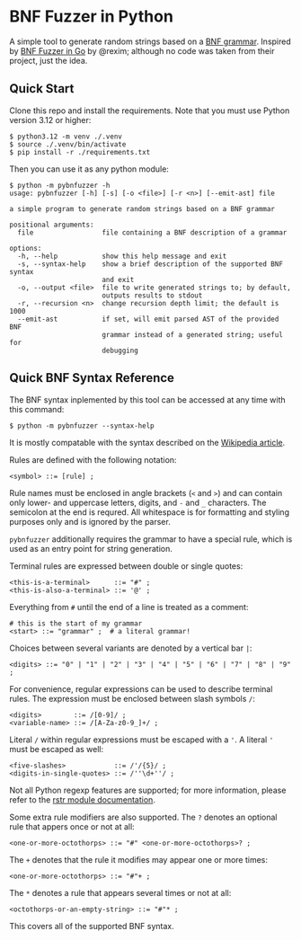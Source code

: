 # BNF Fuzzer in Python
A simple tool to generate random strings based on a [BNF grammar](https://en.wikipedia.org/wiki/Backus–Naur_form). Inspired by [BNF Fuzzer in Go](https://github.com/rexim/bnfuzzer) by @rexim; although no code was taken from their project, just the idea.

## Quick Start
Clone this repo and install the requirements. Note that you must use Python version 3.12 or higher:

```shell
$ python3.12 -m venv ./.venv
$ source ./.venv/bin/activate
$ pip install -r ./requirements.txt
```

Then you can use it as any python module:

```shell
$ python -m pybnfuzzer -h
usage: pybnfuzzer [-h] [-s] [-o <file>] [-r <n>] [--emit-ast] file

a simple program to generate random strings based on a BNF grammar

positional arguments:
  file                 file containing a BNF description of a grammar

options:
  -h, --help           show this help message and exit
  -s, --syntax-help    show a brief description of the supported BNF syntax
                       and exit
  -o, --output <file>  file to write generated strings to; by default,
                       outputs results to stdout
  -r, --recursion <n>  change recursion depth limit; the default is 1000
  --emit-ast           if set, will emit parsed AST of the provided BNF
                       grammar instead of a generated string; useful for
                       debugging
```

## Quick BNF Syntax Reference
The BNF syntax inplemented by this tool can be accessed at any time with this command:

```shell
$ python -m pybnfuzzer --syntax-help
```

It is mostly compatable with the syntax described on the [Wikipedia article](https://en.wikipedia.org/wiki/Backus–Naur_form).

Rules are defined with the following notation:

```
<symbol> ::= [rule] ;
```

Rule names must be enclosed in angle brackets (`<` and `>`) and can contain only lower- and uppercase letters, digits, and `-` and `_` characters. The semicolon at the end is requred. All whitespace is for formatting and styling purposes only and is ignored by the parser.

`pybnfuzzer` additionally  requires the grammar to have a special <start> rule, which is used as an entry point for string generation.

Terminal rules are expressed between double or single quotes:

```
<this-is-a-terminal>      ::= "#" ;
<this-is-also-a-terminal> ::= '@' ;
```

Everything from `#` until the end of a line is treated as a comment:

```
# this is the start of my grammar
<start> ::= "grammar" ;  # a literal grammar!
```

Choices between several variants are denoted by a vertical bar `|`:

```
<digits> ::= "0" | "1" | "2" | "3" | "4" | "5" | "6" | "7" | "8" | "9" ;
```

For convenience, regular expressions can be used to describe terminal rules. The expression must be enclosed between slash symbols `/`:

```
<digits>        ::= /[0-9]/ ;
<variable-name> ::= /[A-Za-z0-9_]+/ ;
```

Literal `/` within regular expressions must be escaped with a `'`. A literal `'` must be escaped as well:

```
<five-slashes>            ::= /'/{5}/ ;
<digits-in-single-quotes> ::= /''\d+''/ ;
```

Not all Python regexp features are supported; for more information, please refer to the [rstr module documentation](https://github.com/leapfrogonline/rstr).

Some extra rule modifiers are also supported. The `?` denotes an optional rule that appers once or not at all:

```
<one-or-more-octothorps> ::= "#" <one-or-more-octothorps>? ;
```

The `+` denotes that the rule it modifies may appear one or more times:

```
<one-or-more-octothorps> ::= "#"+ ;
```

The `*` denotes a rule that appears several times or not at all:

```
<octothorps-or-an-empty-string> ::= "#"* ;
```

This covers all of the supported BNF syntax.
